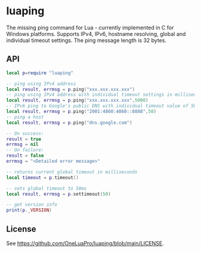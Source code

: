 # luaping
The missing ping command for Lua - currently implemented in C for Windows platforms. Supports IPv4, IPv6, hostname resolving, global and individual timeout settings. The ping message length is 32 bytes.

## API

```lua
local p=require "luaping"

-- ping using IPv4 address
local result, errmsg = p.ping("xxx.xxx.xxx.xxx")
-- ping using IPv4 address with individual timeout settings in milliseconds
local result, errmsg = p.ping("xxx.xxx.xxx.xxx",5000)
-- IPv6 ping to Google's public DNS with individual timeout value of 50 ms
local result, errmsg = p.ping("2001:4860:4860::8888",50)
-- ping a host
local result, errmsg = p.ping("dns.google.com")

-- On success:
result = true
errmsg = nil
-- On failure:
result = false
errmsg = "<Detailed error message>"

-- returns current global timeout in milliseconds
local timeout = p.timeout()

-- sets global timeout to 50ms
local result, errmsg = p.settimeout(50)

-- get version info
print(p._VERSION)
```

## License

See https://github.com/OneLuaPro/luaping/blob/main/LICENSE.
